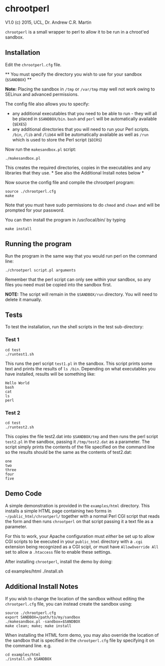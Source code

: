 chrootperl
==========

V1.0 (c) 2015, UCL, Dr. Andrew C.R. Martin

`chrootperl` is a small wrapper to perl to allow it to be run in a
chroot'ed sandbox.

Installation
------------

Edit the `chrootperl.cfg` file. 

** You must specify the directory you wish to use for your sandbox
(`$SANDBOX`) **

**Note:** Placing the sandbox in `/tmp` or `/var/tmp` may well not
  work owing to SELinux and advanced permissions.

The config file also allows you to specify:

- any additional executables that you need to be able to run - they
  will all be placed in `$SANDBOX/bin`. `bash` and `perl` will be 
  automatically available (`$EXES`)
- any additional directories that you will need to run your Perl scripts.
  `/bin`, `/lib` and `/lib64` will be automatically available as well 
  as `/run` which is used to store the Perl script (`$DIRS`)

Now run the `makesandbox.pl` script:

    ./makesandbox.pl

This creates the required directories, copies in the executables and
any libraries that they use. * See also the Additional Install notes below *

Now source the config file and compile the chrootperl program:

    source ./chrootperl.cfg
    make

Note that you must have sudo permissions to do `chmod` and `chown` and
will be prompted for your password.

You can then install the program in /usr/local/bin/ by typing

    make install


Running the program
-------------------

Run the program in the same way that you would run perl on the command line:

    ./chrootperl script.pl arguments

Remember that the perl script can only see within your sandbox, so any
files you need must be copied into the sandbox first.

**NOTE:** The script will remain in the `$SANDBOX/run` directory. You
 will need to delete it manually.


Tests
-----

To test the installation, run the shell scripts in the test sub-directory:

### Test 1

    cd test
    ./runtest1.sh

This runs the perl script `test1.pl` in the sandbox. This script
prints some text and prints the results of `ls /bin`. Depending on
what executables you have installed, results will be something like:

    Hello World
    bash
    cat
    ls
    perl

### Test 2

    cd test
    ./runtest2.sh

This copies the file test2.dat into `$SANDBOX/tmp` and then runs the perl script `test2.pl` in the sandbox, passing it `/tmp/test2.dat` as a parameter. The script simply prints the contents of the file specified on the command line so the results should be the same as the contents of test2.dat:

    one
    two
    three
    four
    five

Demo Code
---------

A simple demonstration is provided in the `examples/html`
directory. This installs a simple HTML page containing two forms in
`~/public_html/chrootperl/` together with a normal Perl CGI script
that reads the form and then runs `chrootperl` on that script passing
it a text file as a parameter.

For this to work, your Apache configuration must *either* be set up to
allow CGI scripts to be executed in your `public_html` directory with
a `.cgi` extension being recognized as a CGI scipt, *or* must have
`AllowOverride All` set to allow a `.htaccess` file to enable these
settings.

After installing `chrootperl`, install the demo by doing:

   cd examples/html
   ./install.sh

Additional Install Notes
------------------------

If you wish to change the location of the sandbox without editing the
`chrootperl.cfg` file, you can instead create the sandbox using:

    source ./chrootperl.cfg
    export SANDBOX=/path/to/my/sandbox
    ./makesandbox.pl -sandbox=$SANDBOX
    make clean; make; make install

When installing the HTML form demo, you may also override the location
of the sandbox that is specified in the `chrootperl.cfg` file by
specifying it on the command line. e.g.

    cd examples/html
    ./install.sh $SANDBOX

